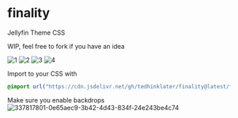 # finality
Jellyfin Theme CSS

WIP, feel free to fork if you have an idea

![1](https://i.imgur.com/CMXB1bY.png)
![2](https://i.imgur.com/bKZtoyU.png)
![3](https://i.imgur.com/x7wMztr.png)
![4](https://i.imgur.com/CHqkzhK.png)

Import to your CSS with

```css
@import url("https://cdn.jsdelivr.net/gh/tedhinklater/finality@latest/finality.css");

```
Make sure you enable backdrops
![337817801-0e65aec9-3b42-4d43-834f-24e243be4c74](https://github.com/tedhinklater/finality/assets/66086488/a52f8335-6661-4840-a58e-e791b43e674d)
